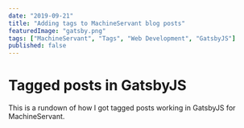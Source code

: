 ```yaml
---
date: "2019-09-21"
title: "Adding tags to MachineServant blog posts"
featuredImage: "gatsby.png"
tags: ["MachineServant", "Tags", "Web Development", "GatsbyJS"]
published: false
---
```


# Tagged posts in GatsbyJS

This is a rundown of how I got tagged posts working in GatsbyJS for
MachineServant.